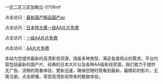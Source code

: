 一区二区三区加勒比-0708mf

点击访问：<a href="https://vassv.pages.dev/">最新国产精品国产av</a>

点击访问：<a href="https://gsd-agv.pages.dev/">日本特大黄一级AA片片免费</a>

点击访问：<a href="https://gda-c7m.pages.dev/">一级AA片片免费</a>

点击访问：<a href="https://tfda.pages.dev/">AA片片免费</a>

本站为您提供最新的高清影视资源，涵盖多种类型，满足各类观众的需求。平台内容包括最新的国产片、经典的日本大片以及各种AA级影视资源。我们致力于提供无广告、流畅的观看体验，更新迅速，确保您随时观看到最新、最精彩的影片。无需注册，点击即播，享受高清影视带来的极致体验。

<span style="display:none;">[Canonical link](）</span>
